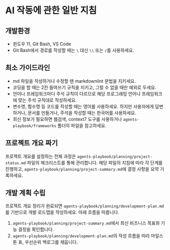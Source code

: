 # AI 작동에 관한 일반 지침

## 개발환경

- 윈도우 11, Git Bash, VS Code
- Git Bash에서 경로를 작성할 때는 `\` 대신 `\\` 또는 `/`를 사용하세요.

## 최소 가이드라인

- md 파일을 작성하거나 수정할 땐 markdownlint 문법을 지키세요.
- 코딩을 할 때는 2칸 들여쓰기 규칙을 지키고, 그럴 수 없을 때만 예외로 두세요.
- 언어나 프레임워크마다 주석 규칙이 다르므로 해당 프로그래밍 언어나 프레임워크에 맞는 주석 규칙대로 작성하세요.
- 변수명, 함수명 등 코드를 작성할 때는 영어를 사용하세요. 하지만 사용자에게 답변하거나, 문서를 만들거나, 주석을 작성할 때는 한국어를 사용하세요.
- 최신 정보가 필요하면 웹검색, context7 도구를 사용하거나 `agents-playbook/frameworks` 폴더의 파일을 참고하세요.

## 프로젝트 개요 짜기

프로젝트 개요를 설정하는 전체 과정은 `agents-playbook/planning/project-status.md` 파일의 체크리스트를 통해 관리합니다. 해당 파일의 지침에 따라 각 단계를 진행하고, `agents-playbook/planning/project-summary.md`에 결정 사항을 요약 기록하세요.

## 개발 계획 수립

프로젝트 개요 정리가 완료되면 `agents-playbook/planning/development-plan.md`를 기반으로 개발 로드맵을 작성하세요. 아래 흐름을 따릅니다.

1. `agents-playbook/planning/project-summary.md`에서 최신 비즈니스 목표와 기능 결정을 확인합니다.
2. `agents-playbook/planning/development-plan.md`의 작성 흐름을 따라 마일스톤 표, 우선순위 백로그를 채웁니다.
